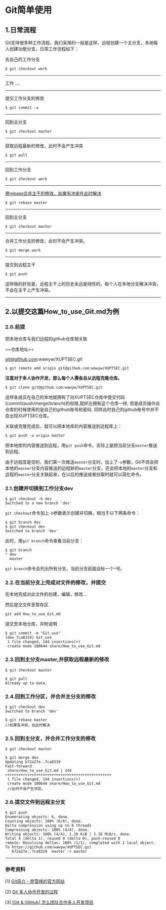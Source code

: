 # Git简单使用

## 1.日常流程

Git支持很多种工作流程，我们采用的一般是这样，远程创建一个主分支，本地每人创建功能分支，日常工作流程如下：

去自己的工作分支

```
$ git checkout work
```

---

工作
....

---

提交工作分支的修改

```
$ git commit -a
```

---

回到主分支

```
$ git checkout master
```

---

获取远程最新的修改，此时不会产生冲突

```
$ git pull
```

---


回到工作分支

```
$ git checkout work
```

---

[用rebase合并主干的修改，如果有冲突在此时解决](http://blog.csdn.net/hudashi/article/details/7664631/)

```
$ git rebase master
```

---

回到主分支

```
$ git checkout master
```

---

合并工作分支的修改，此时不会产生冲突。

```
$ git merge work
```

---

提交到远程主干

```
$ git push
```

这样做的好处是，远程主干上的历史永远是线性的。每个人在本地分支解决冲突，不会在主干上产生冲突。

<hr >


## 2.以提交这篇How_to_use_Git.md为例

### 2.0.前提

把本地仓库与我们远程的github仓库相关联

==仓库地址== 

git@github.com:wawyw/XUPTSEC.git

```git
$ git remote add origin git@github.com:wawyw/XUPTSEC.git
```

**注意对于多人协作开发，那么每个人需各自从远程克隆仓库。**

```
$ git clone git@github.com:wawyw/XUPTSEC.git
```

这样各成员在自己的本地就拥有了向XUPTSEC仓库中提交代码(commit/push/merge/branch)的权限,就好比拥有这个仓库一样, 但是成员操作此仓库的时候使用的是自己的github账号和密码. 同样此时自己的github账号中并不会出现XUPTSEC仓库。

关联或克隆完成后，就可以把本地库的内容推送到远程库上：

```
$ git push -u origin master
```

把本地库的内容推送到远程，用`git push`命令，实际上是把当前分支`master`推送到远程。

由于远程库是空的，我们第一次推送`master`分支时，加上了`-u`参数，Git不但会把本地的`master`分支内容推送的远程新的`master`分支，还会把本地的`master`分支和远程的`master`分支关联起来，在以后的推送或者拉取时就可以简化命令。

### 2.1.创建并切换到工作分支dev

```git
$ git checkout -b dev
Switched to a new branch 'dev'
```

`git checkout`命令加上`-b`参数表示创建并切换，相当于以下两条命令：

```git
$ git branch dev
$ git checkout dev
Switched to branch 'dev'
```

此时，用`git branch`命令查看当前分支：

```git
$ git branch
* dev
  master
```

`git branch`命令会列出所有分支，当前分支前面会标一个`*`号。

### 2.2.在当前分支上完成对文件的修改，并提交

在本地完成对此文件的创建，编辑，修改...

然后提交文件至暂存区

```git
git add How_to_use_Git.md
```

提交至本地仓库，并附说明

```git
$ git commit -m "Git_use"
[dev 7ca8319] Git_use
 1 file changed, 144 insertions(+)
 create mode 100644 share/How_to_use_Git.md
```

### 2.3.回到主分支master,并获取远程最新的修改

```git
$ git checkout master
```

```git	
$ git pull
Already up to date.
```

### 2.4.回到工作分区，并合并主分支的修改

```git
$ git checkout dev
Switched to branch 'dev'
```

```git
$ git rebase master
//如果有冲突，在此时解决
```

### 2.5.回到主分支，并合并工作分支的修改

```
$ git checkout master
```

```
$ git merge dev
Updating b72a27e..7ca8319
Fast-forward
 share/How_to_use_Git.md | 144 ++++++++++++++++++++++++++++++++++++++++++++++++
 1 file changed, 144 insertions(+)
 create mode 100644 share/How_to_use_Git.md
 //此时不会产生冲突。
```

### 2.6.提交文件到远程主分支

```
$ git push
Enumerating objects: 6, done.
Counting objects: 100% (6/6), done.
Delta compression using up to 8 threads
Compressing objects: 100% (4/4), done.
Writing objects: 100% (4/4), 1.10 KiB | 1.10 MiB/s, done.
Total 4 (delta 1), reused 0 (delta 0), pack-reused 0
remote: Resolving deltas: 100% (1/1), completed with 1 local object.
To https://github.com/wawyw/XUPTSEC.git
   b72a27e..7ca8319  master -> master
```



<hr>

### 参考资料

[1] [Git简介 - 廖雪峰的官方网站](https://www.liaoxuefeng.com/wiki/896043488029600/896067008724000)

[2] [Git 多人协作开发的过程](https://blog.csdn.net/wangliang888888/article/details/80536277)

[3] [[Git & GitHub] 怎么团队合作多人开发项目](https://bluetata.blog.csdn.net/article/details/81391835?utm_medium=distribute.pc_relevant.none-task-blog-BlogCommendFromMachineLearnPai2-4.control&depth_1-utm_source=distribute.pc_relevant.none-task-blog-BlogCommendFromMachineLearnPai2-4.control)















